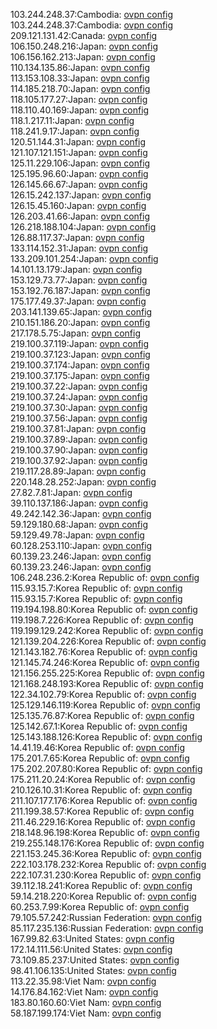 103.244.248.37:Cambodia: [ovpn config](vpn/103_244_248_37.ovpn)  
103.244.248.37:Cambodia: [ovpn config](vpn/103_244_248_37.ovpn)  
209.121.131.42:Canada: [ovpn config](vpn/209_121_131_42.ovpn)  
106.150.248.216:Japan: [ovpn config](vpn/106_150_248_216.ovpn)  
106.156.162.213:Japan: [ovpn config](vpn/106_156_162_213.ovpn)  
110.134.135.86:Japan: [ovpn config](vpn/110_134_135_86.ovpn)  
113.153.108.33:Japan: [ovpn config](vpn/113_153_108_33.ovpn)  
114.185.218.70:Japan: [ovpn config](vpn/114_185_218_70.ovpn)  
118.105.177.27:Japan: [ovpn config](vpn/118_105_177_27.ovpn)  
118.110.40.169:Japan: [ovpn config](vpn/118_110_40_169.ovpn)  
118.1.217.11:Japan: [ovpn config](vpn/118_1_217_11.ovpn)  
118.241.9.17:Japan: [ovpn config](vpn/118_241_9_17.ovpn)  
120.51.144.31:Japan: [ovpn config](vpn/120_51_144_31.ovpn)  
121.107.121.151:Japan: [ovpn config](vpn/121_107_121_151.ovpn)  
125.11.229.106:Japan: [ovpn config](vpn/125_11_229_106.ovpn)  
125.195.96.60:Japan: [ovpn config](vpn/125_195_96_60.ovpn)  
126.145.66.67:Japan: [ovpn config](vpn/126_145_66_67.ovpn)  
126.15.242.137:Japan: [ovpn config](vpn/126_15_242_137.ovpn)  
126.15.45.160:Japan: [ovpn config](vpn/126_15_45_160.ovpn)  
126.203.41.66:Japan: [ovpn config](vpn/126_203_41_66.ovpn)  
126.218.188.104:Japan: [ovpn config](vpn/126_218_188_104.ovpn)  
126.88.117.37:Japan: [ovpn config](vpn/126_88_117_37.ovpn)  
133.114.152.31:Japan: [ovpn config](vpn/133_114_152_31.ovpn)  
133.209.101.254:Japan: [ovpn config](vpn/133_209_101_254.ovpn)  
14.101.13.179:Japan: [ovpn config](vpn/14_101_13_179.ovpn)  
153.129.73.77:Japan: [ovpn config](vpn/153_129_73_77.ovpn)  
153.192.76.187:Japan: [ovpn config](vpn/153_192_76_187.ovpn)  
175.177.49.37:Japan: [ovpn config](vpn/175_177_49_37.ovpn)  
203.141.139.65:Japan: [ovpn config](vpn/203_141_139_65.ovpn)  
210.151.186.20:Japan: [ovpn config](vpn/210_151_186_20.ovpn)  
217.178.5.75:Japan: [ovpn config](vpn/217_178_5_75.ovpn)  
219.100.37.119:Japan: [ovpn config](vpn/219_100_37_119.ovpn)  
219.100.37.123:Japan: [ovpn config](vpn/219_100_37_123.ovpn)  
219.100.37.174:Japan: [ovpn config](vpn/219_100_37_174.ovpn)  
219.100.37.175:Japan: [ovpn config](vpn/219_100_37_175.ovpn)  
219.100.37.22:Japan: [ovpn config](vpn/219_100_37_22.ovpn)  
219.100.37.24:Japan: [ovpn config](vpn/219_100_37_24.ovpn)  
219.100.37.30:Japan: [ovpn config](vpn/219_100_37_30.ovpn)  
219.100.37.56:Japan: [ovpn config](vpn/219_100_37_56.ovpn)  
219.100.37.81:Japan: [ovpn config](vpn/219_100_37_81.ovpn)  
219.100.37.89:Japan: [ovpn config](vpn/219_100_37_89.ovpn)  
219.100.37.90:Japan: [ovpn config](vpn/219_100_37_90.ovpn)  
219.100.37.92:Japan: [ovpn config](vpn/219_100_37_92.ovpn)  
219.117.28.89:Japan: [ovpn config](vpn/219_117_28_89.ovpn)  
220.148.28.252:Japan: [ovpn config](vpn/220_148_28_252.ovpn)  
27.82.7.81:Japan: [ovpn config](vpn/27_82_7_81.ovpn)  
39.110.137.186:Japan: [ovpn config](vpn/39_110_137_186.ovpn)  
49.242.142.36:Japan: [ovpn config](vpn/49_242_142_36.ovpn)  
59.129.180.68:Japan: [ovpn config](vpn/59_129_180_68.ovpn)  
59.129.49.78:Japan: [ovpn config](vpn/59_129_49_78.ovpn)  
60.128.253.110:Japan: [ovpn config](vpn/60_128_253_110.ovpn)  
60.139.23.246:Japan: [ovpn config](vpn/60_139_23_246.ovpn)  
60.139.23.246:Japan: [ovpn config](vpn/60_139_23_246.ovpn)  
106.248.236.2:Korea Republic of: [ovpn config](vpn/106_248_236_2.ovpn)  
115.93.15.7:Korea Republic of: [ovpn config](vpn/115_93_15_7.ovpn)  
115.93.15.7:Korea Republic of: [ovpn config](vpn/115_93_15_7.ovpn)  
119.194.198.80:Korea Republic of: [ovpn config](vpn/119_194_198_80.ovpn)  
119.198.7.226:Korea Republic of: [ovpn config](vpn/119_198_7_226.ovpn)  
119.199.129.242:Korea Republic of: [ovpn config](vpn/119_199_129_242.ovpn)  
121.139.204.226:Korea Republic of: [ovpn config](vpn/121_139_204_226.ovpn)  
121.143.182.76:Korea Republic of: [ovpn config](vpn/121_143_182_76.ovpn)  
121.145.74.246:Korea Republic of: [ovpn config](vpn/121_145_74_246.ovpn)  
121.156.255.225:Korea Republic of: [ovpn config](vpn/121_156_255_225.ovpn)  
121.168.248.193:Korea Republic of: [ovpn config](vpn/121_168_248_193.ovpn)  
122.34.102.79:Korea Republic of: [ovpn config](vpn/122_34_102_79.ovpn)  
125.129.146.119:Korea Republic of: [ovpn config](vpn/125_129_146_119.ovpn)  
125.135.76.87:Korea Republic of: [ovpn config](vpn/125_135_76_87.ovpn)  
125.142.67.1:Korea Republic of: [ovpn config](vpn/125_142_67_1.ovpn)  
125.143.188.126:Korea Republic of: [ovpn config](vpn/125_143_188_126.ovpn)  
14.41.19.46:Korea Republic of: [ovpn config](vpn/14_41_19_46.ovpn)  
175.201.7.65:Korea Republic of: [ovpn config](vpn/175_201_7_65.ovpn)  
175.202.207.80:Korea Republic of: [ovpn config](vpn/175_202_207_80.ovpn)  
175.211.20.24:Korea Republic of: [ovpn config](vpn/175_211_20_24.ovpn)  
210.126.10.31:Korea Republic of: [ovpn config](vpn/210_126_10_31.ovpn)  
211.107.177.176:Korea Republic of: [ovpn config](vpn/211_107_177_176.ovpn)  
211.199.38.57:Korea Republic of: [ovpn config](vpn/211_199_38_57.ovpn)  
211.46.229.16:Korea Republic of: [ovpn config](vpn/211_46_229_16.ovpn)  
218.148.96.198:Korea Republic of: [ovpn config](vpn/218_148_96_198.ovpn)  
219.255.148.176:Korea Republic of: [ovpn config](vpn/219_255_148_176.ovpn)  
221.153.245.36:Korea Republic of: [ovpn config](vpn/221_153_245_36.ovpn)  
222.103.178.232:Korea Republic of: [ovpn config](vpn/222_103_178_232.ovpn)  
222.107.31.230:Korea Republic of: [ovpn config](vpn/222_107_31_230.ovpn)  
39.112.18.241:Korea Republic of: [ovpn config](vpn/39_112_18_241.ovpn)  
59.14.218.220:Korea Republic of: [ovpn config](vpn/59_14_218_220.ovpn)  
60.253.7.99:Korea Republic of: [ovpn config](vpn/60_253_7_99.ovpn)  
79.105.57.242:Russian Federation: [ovpn config](vpn/79_105_57_242.ovpn)  
85.117.235.136:Russian Federation: [ovpn config](vpn/85_117_235_136.ovpn)  
167.99.82.63:United States: [ovpn config](vpn/167_99_82_63.ovpn)  
172.14.111.56:United States: [ovpn config](vpn/172_14_111_56.ovpn)  
73.109.85.237:United States: [ovpn config](vpn/73_109_85_237.ovpn)  
98.41.106.135:United States: [ovpn config](vpn/98_41_106_135.ovpn)  
113.22.35.98:Viet Nam: [ovpn config](vpn/113_22_35_98.ovpn)  
14.176.84.162:Viet Nam: [ovpn config](vpn/14_176_84_162.ovpn)  
183.80.160.60:Viet Nam: [ovpn config](vpn/183_80_160_60.ovpn)  
58.187.199.174:Viet Nam: [ovpn config](vpn/58_187_199_174.ovpn)  
